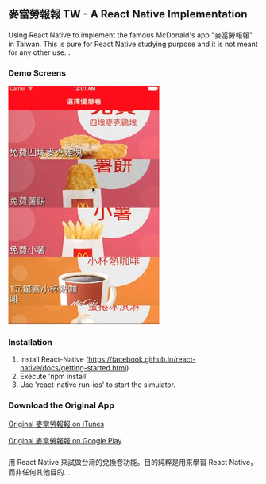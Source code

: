 ## 麥當勞報報 TW - A React Native Implementation
Using React Native to implement the famous McDonald's app "麥當勞報報" in Taiwan. This is pure for React Native studying purpose and it is not meant for any other use...

### Demo Screens
![麥當勞報報 Demo Screens](/../readme/img/screencast.gif?raw=true "麥當勞報報 Demo Screens")

### Installation
1. Install React-Native (https://facebook.github.io/react-native/docs/getting-started.html)
2. Execute 'npm install'
3. Use 'react-native run-ios' to start the simulator.

### Download the Original App
[Original 麥當勞報報 on iTunes](https://itunes.apple.com/tw/app/麥當勞報報/id1094635803?l=zh&mt=8)

[Original 麥當勞報報 on Google Play](https://play.google.com/store/apps/details?id=tw.com.mcddaily&hl=zh_TW)

###
用 React Native 來試做台灣的兌換卷功能。目的純粹是用來學習 React Native，而非任何其他目的...
